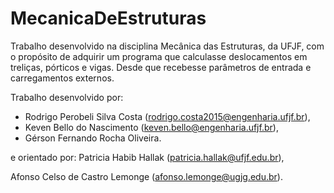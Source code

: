 # MecanicaDeEstruturas
Trabalho desenvolvido na disciplina Mecânica das Estruturas, da UFJF, com o propósito de adquirir um programa que calculasse deslocamentos em treliças, pórticos
e vigas. Desde que recebesse parâmetros de entrada e carregamentos externos.

Trabalho desenvolvido por:
* Rodrigo Perobeli Silva Costa (rodrigo.costa2015@engenharia.ufjf.br),
* Keven Bello do Nascimento (keven.bello@engenharia.ufjf.br),
* Gérson Fernando Rocha Oliveira.

e orientado por:
Patricia Habib Hallak (patricia.hallak@ufjf.edu.br),

Afonso Celso de Castro Lemonge (afonso.lemonge@ugjg.edu.br).
